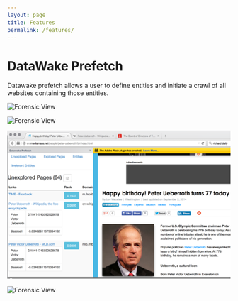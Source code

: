 ```yaml
---
layout: page
title: Features
permalink: /features/
---
```


# DataWake Prefetch
Datawake prefetch allows a user to define entities and initiate a crawl of all websites
containing those entities.

![Forensic View](img/addEntites.png)  

![Forensic View](img/addIrEntites.png)  

![Forensic View](img/viewingPages.png)  

![Forensic View](img/entityRanking.png)  

